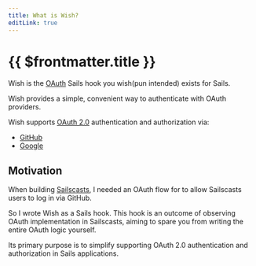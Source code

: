 ```yaml
---
title: What is Wish?
editLink: true
---
```


# {{ $frontmatter.title }}

Wish is the [OAuth](https://en.wikipedia.org/wiki/OAuth) Sails hook you wish(pun intended) exists for Sails.

Wish provides a simple, convenient way to authenticate with OAuth providers.

Wish supports [OAuth 2.0](https://oauth.net/2/) authentication and authorization via:

- [GitHub](/wish/github)
- [Google](/wish/google)

## Motivation

When building [Sailscasts](https://sailscasts.com), I needed an OAuth flow for to allow Sailscasts users to log in via GitHub.

So I wrote Wish as a Sails hook. This hook is an outcome of observing OAuth implementation in Sailscasts, aiming to spare you from writing the entire OAuth logic yourself.

Its primary purpose is to simplify supporting OAuth 2.0 authentication and authorization in Sails applications.
